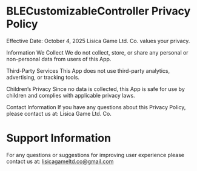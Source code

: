 # BLECustomizableController Privacy Policy
Effective Date: October 4, 2025
Lisica Game Ltd. Co. values your privacy.

Information We Collect
We do not collect, store, or share any personal or non-personal data from users of this App.

Third-Party Services
This App does not use third-party analytics, advertising, or tracking tools.

Children’s Privacy
Since no data is collected, this App is safe for use by children and complies with applicable privacy laws.

Contact Information
If you have any questions about this Privacy Policy, please contact us at:
Lisica Game Ltd. Co.

# Support Information
For any questions or suggestions for improving user experience please contact us at: lisicagameltd.co@gmail.com
